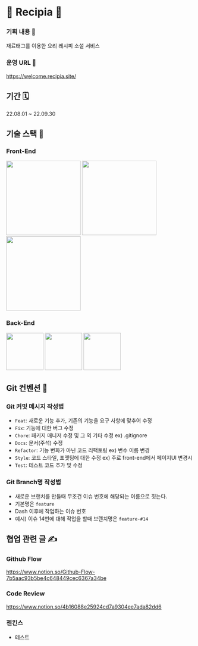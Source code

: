 # 🐹 Recipia 🐹

### 기획 내용 📝
재료태그를 이용한 요리 레시피 소셜 서비스

### 운영 URL 📝
https://welcome.recipia.site/

## 기간 🗓
22.08.01 ~ 22.09.30

## 기술 스택 🌠

### **Front-End**  
<div> 
<img src="https://user-images.githubusercontent.com/55697125/186715435-d06dd283-3fd2-44b3-bf8a-6ba4dcc27f53.png" height="200"/>                             
<img src="https://user-images.githubusercontent.com/55697125/186715651-f6ecd587-673a-4514-bf73-db7ae12188a3.png" height="200"/>
<img src="https://user-images.githubusercontent.com/55697125/186717684-ef7d3e86-2c7d-4a1f-8e07-46a21f06b2c1.png" height="200"/>
</div>

### **Back-End** 
<div>
<img src="https://user-images.githubusercontent.com/55697125/186715145-7043b6ae-9da8-40a1-b274-53588d1b2517.png" height="100"/>
<img src="https://user-images.githubusercontent.com/55697125/186715258-4a2d6479-906f-4df0-ac5a-e21de11f30ef.png" height="100"/>
<img src="https://user-images.githubusercontent.com/55697125/186718117-8b64261e-283b-4786-ad5f-c8521c031ba5.png" height="100"/>

</div>

## Git 컨벤션 🍆

### Git 커밋 메시지 작성법
- `Feat`: 새로운 기능 추가, 기존의 기능을 요구 사항에 맞추어 수정
- `Fix`: 기능에 대한 버그 수정
- `Chore`: 패키지 매니저 수정 및 그 외 기타 수정 ex) .gitignore
- `Docs`: 문서(주석) 수정
- `Refactor`: 기능 변화가 아닌 코드 리팩토링 ex) 변수 이름 변경
- `Style`: 코드 스타일, 포멧팅에 대한 수정 ex) 주로 front-end에서 페이지UI 변경시
- `Test`: 테스트 코드 추가 및 수정

### Git Branch명 작성법
- 새로운 브랜치를 만들때 무조건 이슈 번호에 해당되는 이름으로 짓는다.
- 기본명은 `feature`
- Dash 이후에 작업하는 이슈 번호
- 예시) 이슈 14번에 대해 작업을 할때 브랜치명은 `feature-#14`

## 협업 관련 글 ✍️

### Github Flow
https://www.notion.so/Github-Flow-7b5aac93b5be4c648449cec6367a34be

### Code Review
https://www.notion.so/4b16088e25924cd7a9304ee7ada82dd6

### 젠킨스

- 테스트
